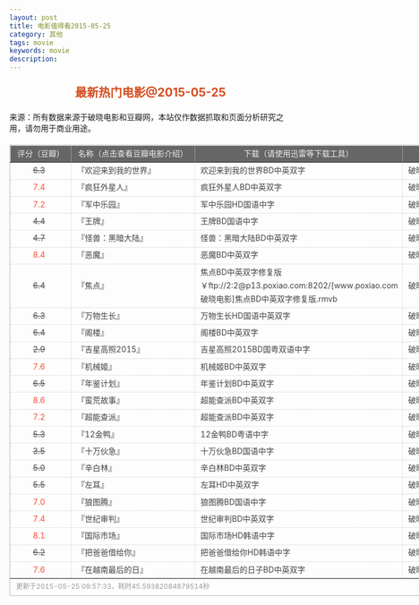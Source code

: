 ```yaml
---
layout: post
title: 电影值得看2015-05-25
category: 其他
tags: movie
keywords: movie 
description: 
---
```

<h2 style="text-align:center;color:#D54E21;margin:20px auto">最新热门电影@2015-05-25</h2>
<div>来源：所有数据来源于破晓电影和豆瓣网，本站仅作数据抓取和页面分析研究之用，请勿用于商业用途。</div>
<table id="movietb">
   <thead>
     <tr>
       <td width="100px">评分（豆瓣）</td>
       <td width="230px">名称（点击查看豆瓣电影介绍）</td>
       <td>下载（请使用迅雷等下载工具）</td>
       <td width="80px">来源</td>
     </tr>
   </thead>
   <tbody>
    <tr><td><a class="grade_bad" href="http://movie.douban.com/subject/24705685/collections" target="_blank">6.3</a></td>      <td>『<a class="movie" href="http://movie.douban.com/subject/24705685/" target="_blank">欢迎来到我的世界</a>』</td>      <td><a class="dllink" href="ftp://8:8@p13.poxiao.com:8202/[www.poxiao.com破晓电影]欢迎来到我的世界BD中英双字.rmvb" target="_blank">欢迎来到我的世界BD中英双字</a></td>      <td><a class="dlsource" href="http://www.poxiao.com/movie/38391.html" target="_blank">破晓电影</a><br /></td>    </tr>    <tr><td><a class="grade_good" href="http://movie.douban.com/subject/10827341/collections" target="_blank">7.4</a></td>      <td>『<a class="movie" href="http://movie.douban.com/subject/10827341/" target="_blank">疯狂外星人</a>』</td>      <td><a class="dllink" href="ftp://7:7@p13.poxiao.com:8202/[www.poxiao.com破晓电影]疯狂外星人BD中英双字.rmvb" target="_blank">疯狂外星人BD中英双字</a></td>      <td><a class="dlsource" href="http://www.poxiao.com/movie/38390.html" target="_blank">破晓电影</a><br /></td>    </tr>    <tr><td><a class="grade_good" href="http://movie.douban.com/subject/20515070/collections" target="_blank">7.2</a></td>      <td>『<a class="movie" href="http://movie.douban.com/subject/20515070/" target="_blank">军中乐园</a>』</td>      <td><a class="dllink" href="ftp://6:6@p13.poxiao.com:8202/[www.poxiao.com破晓电影]军中乐园HD国语中字.rmvb" target="_blank">军中乐园HD国语中字</a></td>      <td><a class="dlsource" href="http://www.poxiao.com/movie/38389.html" target="_blank">破晓电影</a><br /></td>    </tr>    <tr><td><a class="grade_bad" href="http://movie.douban.com/subject/25743807/collections" target="_blank">4.4</a></td>      <td>『<a class="movie" href="http://movie.douban.com/subject/25743807/" target="_blank">王牌</a>』</td>      <td><a class="dllink" href="ftp://5:5@p13.poxiao.com:8202/[www.poxiao.com破晓电影]王牌BD国语中字.rmvb" target="_blank">王牌BD国语中字</a></td>      <td><a class="dlsource" href="http://www.poxiao.com/movie/38036.html" target="_blank">破晓电影</a><br /></td>    </tr>    <tr><td><a class="grade_bad" href="http://movie.douban.com/subject/25709385/collections" target="_blank">4.7</a></td>      <td>『<a class="movie" href="http://movie.douban.com/subject/25709385/" target="_blank">怪兽：黑暗大陆</a>』</td>      <td><a class="dllink" href="ftp://4:4@p13.poxiao.com:8202/[www.poxiao.com破晓电影]怪兽：黑暗大陆BD中英双字.rmvb" target="_blank">怪兽：黑暗大陆BD中英双字</a></td>      <td><a class="dlsource" href="http://www.poxiao.com/movie/38387.html" target="_blank">破晓电影</a><br /></td>    </tr>    <tr><td><a class="grade_good" href="http://movie.douban.com/subject/1293213/collections" target="_blank">8.4</a></td>      <td>『<a class="movie" href="http://movie.douban.com/subject/1293213/" target="_blank">恶魔</a>』</td>      <td><a class="dllink" href="ftp://3:3@p13.poxiao.com:8202/[www.poxiao.com破晓电影]恶魔BD中英双字.rmvb" target="_blank">恶魔BD中英双字</a></td>      <td><a class="dlsource" href="http://www.poxiao.com/movie/38386.html" target="_blank">破晓电影</a><br /></td>    </tr>    <tr><td><a class="grade_bad" href="http://movie.douban.com/subject/20277433/collections" target="_blank">6.4</a></td>      <td>『<a class="movie" href="http://movie.douban.com/subject/20277433/" target="_blank">焦点</a>』</td>      <td><a class="dllink" href="" target="_blank">焦点BD中英双字修复版￥ftp://2:2@p13.poxiao.com:8202/[www.poxiao.com破晓电影]焦点BD中英双字修复版.rmvb</a></td>      <td><a class="dlsource" href="http://www.poxiao.com/movie/38377.html" target="_blank">破晓电影</a><br /></td>    </tr>    <tr><td><a class="grade_bad" href="http://movie.douban.com/subject/25872931/collections" target="_blank">6.3</a></td>      <td>『<a class="movie" href="http://movie.douban.com/subject/25872931/" target="_blank">万物生长</a>』</td>      <td><a class="dllink" href="ftp://1:1@p13.poxiao.com:8202/[www.poxiao.com破晓电影]万物生长HD国语中英双字.rmvb" target="_blank">万物生长HD国语中英双字</a></td>      <td><a class="dlsource" href="http://www.poxiao.com/movie/38383.html" target="_blank">破晓电影</a><br /></td>    </tr>    <tr><td><a class="grade_bad" href="http://movie.douban.com/subject/6516595/collections" target="_blank">6.4</a></td>      <td>『<a class="movie" href="http://movie.douban.com/subject/6516595/" target="_blank">阁楼</a>』</td>      <td><a class="dllink" href="ftp://8:8@p13.poxiao.com:8202/[www.poxiao.com破晓电影]阁楼BD中英双字.rmvb" target="_blank">阁楼BD中英双字</a></td>      <td><a class="dlsource" href="http://www.poxiao.com/movie/38382.html" target="_blank">破晓电影</a><br /></td>    </tr>    <tr><td><a class="grade_bad" href="http://movie.douban.com/subject/26301735/collections" target="_blank">2.9</a></td>      <td>『<a class="movie" href="http://movie.douban.com/subject/26301735/" target="_blank">吉星高照2015</a>』</td>      <td><a class="dllink" href="ftp://7:7@p13.poxiao.com:8202/[www.poxiao.com破晓电影]吉星高照2015BD国粤双语中字.mkv" target="_blank">吉星高照2015BD国粤双语中字</a></td>      <td><a class="dlsource" href="http://www.poxiao.com/movie/38365.html" target="_blank">破晓电影</a><br /></td>    </tr>    <tr><td><a class="grade_good" href="http://movie.douban.com/subject/4160540/collections" target="_blank">7.6</a></td>      <td>『<a class="movie" href="http://movie.douban.com/subject/4160540/" target="_blank">机械姬</a>』</td>      <td><a class="dllink" href="ftp://6:6@p13.poxiao.com:8202/[www.poxiao.com破晓电影]机械姬BD中英双字.rmvb" target="_blank">机械姬BD中英双字</a></td>      <td><a class="dlsource" href="http://www.poxiao.com/movie/38371.html" target="_blank">破晓电影</a><br /></td>    </tr>    <tr><td><a class="grade_bad" href="http://movie.douban.com/subject/23767433/collections" target="_blank">6.5</a></td>      <td>『<a class="movie" href="http://movie.douban.com/subject/23767433/" target="_blank">年鉴计划</a>』</td>      <td><a class="dllink" href="ftp://4:4@p13.poxiao.com:8202/[www.poxiao.com破晓电影]年鉴计划BD中英双字.rmvb" target="_blank">年鉴计划BD中英双字</a></td>      <td><a class="dlsource" href="http://www.poxiao.com/movie/38370.html" target="_blank">破晓电影</a><br /></td>    </tr>    <tr><td><a class="grade_good" href="http://movie.douban.com/subject/24750126/collections" target="_blank">8.6</a></td>      <td>『<a class="movie" href="http://movie.douban.com/subject/24750126/" target="_blank">蛮荒故事</a>』</td>      <td><a class="dllink" href="ftp://3:3@p13.poxiao.com:8202/[www.poxiao.com破晓电影]超能查派BD中英双字.rmvb " target="_blank">超能查派BD中英双字</a></td>      <td><a class="dlsource" href="http://www.poxiao.com/movie/38368.html" target="_blank">破晓电影</a><br /></td>    </tr>    <tr><td><a class="grade_good" href="http://movie.douban.com/subject/6846893/collections" target="_blank">7.2</a></td>      <td>『<a class="movie" href="http://movie.douban.com/subject/6846893/" target="_blank">超能查派</a>』</td>      <td><a class="dllink" href="ftp://3:3@p13.poxiao.com:8202/[www.poxiao.com破晓电影]超能查派BD中英双字.rmvb " target="_blank">超能查派BD中英双字</a></td>      <td><a class="dlsource" href="http://www.poxiao.com/movie/38367.html" target="_blank">破晓电影</a><br /></td>    </tr>    <tr><td><a class="grade_bad" href="http://movie.douban.com/subject/26271893/collections" target="_blank">5.3</a></td>      <td>『<a class="movie" href="http://movie.douban.com/subject/26271893/" target="_blank">12金鸭</a>』</td>      <td><a class="dllink" href="ftp://1:1@p13.poxiao.com:8202/[www.poxiao.com破晓电影]12金鸭BD粤语中字.rmvb" target="_blank">12金鸭BD粤语中字</a></td>      <td><a class="dlsource" href="http://www.poxiao.com/movie/38366.html" target="_blank">破晓电影</a><br /></td>    </tr>    <tr><td><a class="grade_bad" href="http://movie.douban.com/subject/26312979/collections" target="_blank">3.5</a></td>      <td>『<a class="movie" href="http://movie.douban.com/subject/26312979/" target="_blank">十万伙急</a>』</td>      <td><a class="dllink" href="ftp://3:3@p13.poxiao.com:8202/[www.poxiao.com破晓电影]十万伙急BD国语中字.rmvb" target="_blank">十万伙急BD国语中字</a></td>      <td><a class="dlsource" href="http://www.poxiao.com/movie/38364.html" target="_blank">破晓电影</a><br /></td>    </tr>    <tr><td><a class="grade_bad" href="http://movie.douban.com/subject/25708090/collections" target="_blank">5.0</a></td>      <td>『<a class="movie" href="http://movie.douban.com/subject/25708090/" target="_blank">辛白林</a>』</td>      <td><a class="dllink" href="ftp://1:1@p13.poxiao.com:8202/[www.poxiao.com破晓电影]辛白林BD中英双字.rmvb" target="_blank">辛白林BD中英双字</a></td>      <td><a class="dlsource" href="http://www.poxiao.com/movie/38359.html" target="_blank">破晓电影</a><br /></td>    </tr>    <tr><td><a class="grade_bad" href="http://movie.douban.com/subject/25745752/collections" target="_blank">5.5</a></td>      <td>『<a class="movie" href="http://movie.douban.com/subject/25745752/" target="_blank">左耳</a>』</td>      <td><a class="dllink" href="ftp://8:8@p13.poxiao.com:8202/[www.poxiao.com破晓电影]左耳HD中英双字.rmvb" target="_blank">左耳HD中英双字</a></td>      <td><a class="dlsource" href="http://www.poxiao.com/movie/38358.html" target="_blank">破晓电影</a><br /></td>    </tr>    <tr><td><a class="grade_good" href="http://movie.douban.com/subject/3993588/collections" target="_blank">7.0</a></td>      <td>『<a class="movie" href="http://movie.douban.com/subject/3993588/" target="_blank">狼图腾</a>』</td>      <td><a class="dllink" href="ftp://7:7@p13.poxiao.com:8202/[www.poxiao.com破晓电影]狼图腾BD国语中字.rmvb" target="_blank">狼图腾BD国语中字</a></td>      <td><a class="dlsource" href="http://www.poxiao.com/movie/38202.html" target="_blank">破晓电影</a><br /></td>    </tr>    <tr><td><a class="grade_good" href="http://movie.douban.com/subject/26088329/collections" target="_blank">7.4</a></td>      <td>『<a class="movie" href="http://movie.douban.com/subject/26088329/" target="_blank">世纪审判</a>』</td>      <td><a class="dllink" href="ftp://6:6@p13.poxiao.com:8202/[www.poxiao.com破晓电影]世纪审判BD中英双字.rmvb" target="_blank">世纪审判BD中英双字</a></td>      <td><a class="dlsource" href="http://www.poxiao.com/movie/38354.html" target="_blank">破晓电影</a><br /></td>    </tr>    <tr><td><a class="grade_good" href="http://movie.douban.com/subject/21937450/collections" target="_blank">8.1</a></td>      <td>『<a class="movie" href="http://movie.douban.com/subject/21937450/" target="_blank">国际市场</a>』</td>      <td><a class="dllink" href="ftp://5:5@p13.poxiao.com:8202/[www.poxiao.com破晓电影]国际市场HD韩语中字.rmvb" target="_blank">国际市场HD韩语中字</a></td>      <td><a class="dlsource" href="http://www.poxiao.com/movie/38353.html" target="_blank">破晓电影</a><br /></td>    </tr>    <tr><td><a class="grade_bad" href="http://movie.douban.com/subject/25767612/collections" target="_blank">6.2</a></td>      <td>『<a class="movie" href="http://movie.douban.com/subject/25767612/" target="_blank">把爸爸借给你</a>』</td>      <td><a class="dllink" href="ftp://4:4@p13.poxiao.com:8202/[www.poxiao.com破晓电影]把爸爸借给你HD韩语中字.rmvb" target="_blank">把爸爸借给你HD韩语中字</a></td>      <td><a class="dlsource" href="http://www.poxiao.com/movie/38352.html" target="_blank">破晓电影</a><br /></td>    </tr>    <tr><td><a class="grade_good" href="http://movie.douban.com/subject/25794025/collections" target="_blank">7.6</a></td>      <td>『<a class="movie" href="http://movie.douban.com/subject/25794025/" target="_blank">在越南最后的日</a>』</td>      <td><a class="dllink" href="ftp://3:3@p13.poxiao.com:8202/[www.poxiao.com破晓电影]在越南最后的日子BD中英双字.rmvb" target="_blank">在越南最后的日子BD中英双字</a></td>      <td><a class="dlsource" href="http://www.poxiao.com/movie/38351.html" target="_blank">破晓电影</a><br /></td>    </tr>
  </tbody>
  <tfoot>
    <tr>
      <td colspan="4">更新于2015-05-25 09:57:33，耗时45.59382084879514秒</td>
    </tr>
  </tfoot>
</table>
<style>
#movietb {width:790px;border:1px #CCCCCC solid;font-size:14px;margin:20px auto;}
#movietb td {border:1px #CCCCCC dotted;line-height:24px;vertical-align: middle;}
#movietb a {text-decoration:none;color:#464646; text-shadow:0 1px 0 #F2F2F2;border:0!important}
#movietb a:hover {text-decoration:underline;color:#D54E21;}
#movietb tbody tr:hover{background:#CCC}
.grade_good {color:#FF5138!important;margin-left:30px}
.grade_bad {text-decoration:line-through!important;margin-left:30px}
#movietb thead {background-color:#666;color:#eee;text-align:center}
#movietb tbody {text-align:left;}
#movietb tbody td {padding-left:10px;}
#movietb tfoot td,.size {padding-left: 10px;font-size:12px;color:#999}
</style>